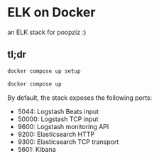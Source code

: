 # ELK on Docker
an ELK stack for poopziz :)

## tl;dr

```sh
docker compose up setup
```

```sh
docker compose up
```

By default, the stack exposes the following ports:

* 5044: Logstash Beats input
* 50000: Logstash TCP input
* 9600: Logstash monitoring API
* 9200: Elasticsearch HTTP
* 9300: Elasticsearch TCP transport
* 5601: Kibana
